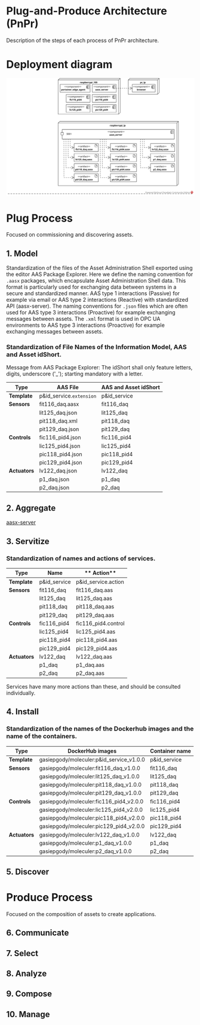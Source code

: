# Plug-and-Produce Architecture (PnPr)

Description of the steps of each process of PnPr architecture.

# Deployment diagram

![Deployment diagram](./deployment-diagram/deployment-diagram.svg)


# Plug Process 

Focused on commissioning and discovering assets.

## 1. Model 

Standardization of the files of the Asset Administration Shell exported using the editor AAS Package Explorer. Here we define the naming convention for `.aasx` packages, which encapsulate Asset Administration Shell data. This format is particularly used for exchanging data between systems in a secure and standardized manner. AAS type 1 interactions (Passive) for example via email or AAS type 2 interactions (Reactive) with standardized API (aasx-server). The naming conventions for `.json` files which are often used for AAS type 3 interactions (Proactive) for example exchanging messages between assets. 
The `.xml` format is used in OPC UA environments to AAS type 3 interactions (Proactive) for example exchanging messages between assets.

### Standardization of File Names of the Information Model, AAS and Asset idShort.
Message from AAS Package Explorer: The idShort shall only feature letters, digits, underscore ('_'); starting mandatory with a letter.

| **Type**      | **AAS File**             | **AAS and Asset idShort** |
| ------------- | ------------------------ | ------------------------- |
| **Template**  | p&id_service.`extension` | p&id_service              |
| **Sensors**   | fit116_daq.aasx          | fit116_daq                |
|               | lit125_daq.json          | lit125_daq                |
|               | pit118_daq.xml           | pit118_daq                |
|               | pit129_daq.json          | pit129_daq                |
| **Controls**  | fic116_pid4.json         | fic116_pid4               |
|               | lic125_pid4.json         | lic125_pid4               |
|               | pic118_pid4.json         | pic118_pid4               |
|               | pic129_pid4.json         | pic129_pid4               |
| **Actuators** | lv122_daq.json           | lv122_daq                 |
|               | p1_daq.json              | p1_daq                    |
|               | p2_daq.json              | p2_daq                    |





## 2. Aggregate
[aasx-server](https://github.com/pontarolli/aasx-server)


## 3. Servitize

### Standardization of names and actions of services.


| **Type**      | **Name**     | ** Action**         |
| ------------- | ------------ | ------------------- |
| **Template**  | p&id_service | p&id_service.action |
| **Sensors**   | fit116_daq   | fit116_daq.aas      |
|               | lit125_daq   | lit125_daq.aas      |
|               | pit118_daq   | pit118_daq.aas      |
|               | pit129_daq   | pit129_daq.aas      |
| **Controls**  | fic116_pid4  | fic116_pid4.control |
|               | lic125_pid4  | lic125_pid4.aas     |
|               | pic118_pid4  | pic118_pid4.aas     |
|               | pic129_pid4  | pic129_pid4.aas     |
| **Actuators** | lv122_daq    | lv122_daq.aas       |
|               | p1_daq       | p1_daq.aas          |
|               | p2_daq       | p2_daq.aas          |

Services have many more actions than these, and should be consulted individually.

## 4. Install


### Standardization of the names of the Dockerhub images and the name of the containers.

| **Type**      | **DockerHub images**                     | **Container name** |
| ------------- | ---------------------------------------- | ------------------ |
| **Template**  | gasiepgody/moleculer:p&id_service_v1.0.0 | p&id_service       |
| **Sensors**   | gasiepgody/moleculer:fit116_daq_v1.0.0   | fit116_daq         |
|               | gasiepgody/moleculer:lit125_daq_v1.0.0   | lit125_daq         |
|               | gasiepgody/moleculer:pit118_daq_v1.0.0   | pit118_daq         |
|               | gasiepgody/moleculer:pit129_daq_v1.0.0   | pit129_daq         |
| **Controls**  | gasiepgody/moleculer:fic116_pid4_v2.0.0  | fic116_pid4        |
|               | gasiepgody/moleculer:lic125_pid4_v2.0.0  | lic125_pid4        |
|               | gasiepgody/moleculer:pic118_pid4_v2.0.0  | pic118_pid4        |
|               | gasiepgody/moleculer:pic129_pid4_v2.0.0  | pic129_pid4        |
| **Actuators** | gasiepgody/moleculer:lv122_daq_v1.0.0    | lv122_daq          |
|               | gasiepgody/moleculer:p1_daq_v1.0.0       | p1_daq             |
|               | gasiepgody/moleculer:p2_daq_v1.0.0       | p2_daq             |

## 5. Discover

# Produce Process

Focused on the composition of assets to create applications.

## 6. Communicate
## 7. Select
## 8. Analyze
## 9. Compose
## 10. Manage



